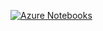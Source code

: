 [![Azure Notebooks](https://notebooks.azure.com/launch.png)](https://notebooks.azure.com/import/gh/MUIC-Numerical-Methods-2018/Exercise-5)